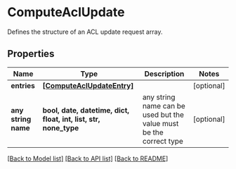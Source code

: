 # ComputeAclUpdate

Defines the structure of an ACL update request array.

## Properties
Name | Type | Description | Notes
------------ | ------------- | ------------- | -------------
**entries** | [**[ComputeAclUpdateEntry]**](ComputeAclUpdateEntry.md) |  | [optional] 
**any string name** | **bool, date, datetime, dict, float, int, list, str, none_type** | any string name can be used but the value must be the correct type | [optional]

[[Back to Model list]](../README.md#documentation-for-models) [[Back to API list]](../README.md#documentation-for-api-endpoints) [[Back to README]](../README.md)


